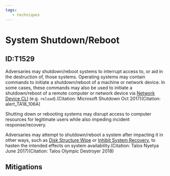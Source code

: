 ```yaml
---
tags:
   - techniques
---
```

# System Shutdown/Reboot
## ID:T1529
Adversaries may shutdown/reboot systems to interrupt access to, or aid in the destruction of, those systems. Operating systems may contain commands to initiate a shutdown/reboot of a machine or network device. In some cases, these commands may also be used to initiate a shutdown/reboot of a remote computer or network device via [Network Device CLI](/mitre/techniques/T1059/008) (e.g. <code>reload</code>).(Citation: Microsoft Shutdown Oct 2017)(Citation: alert_TA18_106A)

Shutting down or rebooting systems may disrupt access to computer resources for legitimate users while also impeding incident response/recovery.

Adversaries may attempt to shutdown/reboot a system after impacting it in other ways, such as [Disk Structure Wipe](/mitre/techniques/T1561/002) or [Inhibit System Recovery](/mitre/techniques/T1490), to hasten the intended effects on system availability.(Citation: Talos Nyetya June 2017)(Citation: Talos Olympic Destroyer 2018)
## Mitigations
